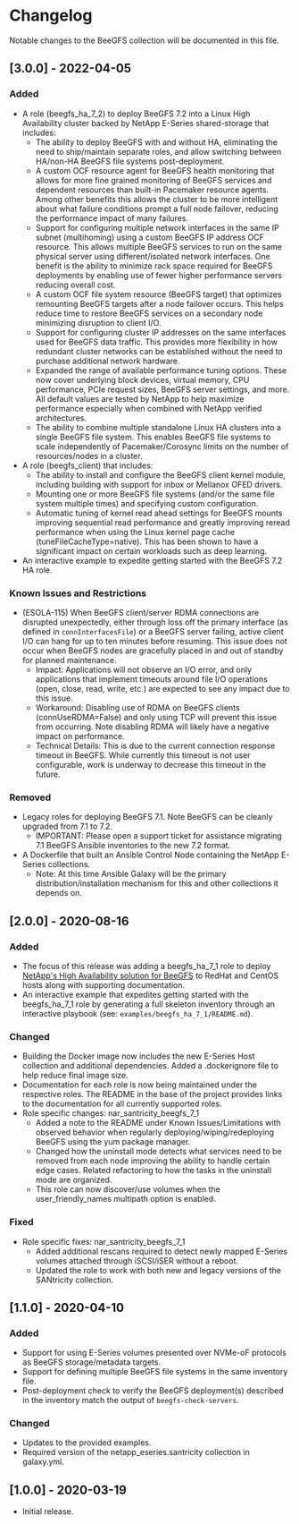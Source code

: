 # Changelog
Notable changes to the BeeGFS collection will be documented in this file.

[3.0.0] - 2022-04-05
--------------------
 ### Added
- A role (beegfs_ha_7_2) to deploy BeeGFS 7.2 into a Linux High Availability cluster backed by NetApp E-Series
  shared-storage that includes:
  - The ability to deploy BeeGFS with and without HA, eliminating the need to ship/maintain separate roles, and allow
    switching between HA/non-HA BeeGFS file systems post-deployment.
  - A custom OCF resource agent for BeeGFS health monitoring that allows for more fine grained monitoring of BeeGFS
    services and dependent resources than built-in Pacemaker resource agents. Among other benefits this allows the
    cluster to be more intelligent about what failure conditions prompt a full node failover, reducing the performance
    impact of many failures.
  - Support for configuring multiple network interfaces in the same IP subnet (multihoming) using a custom BeeGFS IP
    address OCF resource. This allows multiple BeeGFS services to run on the same physical server using
    different/isolated network interfaces. One benefit is the ability to minimize rack space required for BeeGFS
    deployments by enabling use of fewer higher performance servers reducing overall cost.
  - A custom OCF file system resource (BeeGFS target) that optimizes remounting BeeGFS targets after a node failover
    occurs. This helps reduce time to restore BeeGFS services on a secondary node minimizing disruption to client I/O.
  - Support for configuring cluster IP addresses on the same interfaces used for BeeGFS data traffic. This provides more
    flexibility in how redundant cluster networks can be established without the need to purchase additional network
    hardware.
  - Expanded the range of available performance tuning options. These now cover underlying block devices, virtual
    memory, CPU performance, PCIe request sizes, BeeGFS server settings, and more. All default values are tested by
    NetApp to help maximize performance especially when combined with NetApp verified architectures.
  - The ability to combine multiple standalone Linux HA clusters into a single BeeGFS file system. This enables BeeGFS
    file systems to scale independently of Pacemaker/Corosync limits on the number of resources/nodes in a cluster.
- A role (beegfs_client) that includes:
  - The ability to install and configure the BeeGFS client kernel module, including building with support for inbox or
    Mellanox OFED drivers. 
  - Mounting one or more BeeGFS file systems (and/or the same file system multiple times) and specifying custom
    configuration.
  - Automatic tuning of kernel read ahead settings for BeeGFS mounts improving sequential read performance and greatly
    improving reread performance when using the Linux kernel page cache (tuneFileCacheType=native). This has been shown
    to have a significant impact on certain workloads such as deep learning.
- An interactive example to expedite getting started with the BeeGFS 7.2 HA role.

### Known Issues and Restrictions
- (ESOLA-115) When BeeGFS client/server RDMA connections are disrupted unexpectedly, either through loss off the primary
  interface (as defined in `connInterfacesFile`) or a BeeGFS server failing, active client I/O can hang for up to ten
  minutes before resuming. This issue does not occur when BeeGFS nodes are gracefully placed in and out of standby for
  planned maintenance.
  - Impact: Applications will not observe an I/O error, and only applications that implement timeouts around file I/O
    operations (open, close, read, write, etc.) are expected to see any impact due to this issue. 
  - Workaround: Disabling use of RDMA on BeeGFS clients (connUseRDMA=False) and only using TCP will prevent this issue
    from occurring. Note disabling RDMA will likely have a negative impact on performance.
  - Technical Details: This is due to the current connection response timeout in BeeGFS. While currently this timeout is
    not user configurable, work is underway to decrease this timeout in the future.

### Removed 
- Legacy roles for deploying BeeGFS 7.1. Note BeeGFS can be cleanly upgraded from 7.1 to 7.2.
  - IMPORTANT: Please open a support ticket for assistance migrating 7.1 BeeGFS Ansible inventories to the new 7.2
    format.
- A Dockerfile that built an Ansible Control Node containing the NetApp E-Series collections.
  - Note: At this time Ansible Galaxy will be the primary distribution/installation mechanism for this and other
    collections it depends on.

[2.0.0] - 2020-08-16
--------------------
### Added
- The focus of this release was adding a beegfs_ha_7_1 role to deploy [NetApp's High Availability solution for
  BeeGFS](https://blog.netapp.com/high-availability-beegfs) to RedHat and CentOS hosts along with supporting
  documentation.
- An interactive example that expedites getting started with the beegfs_ha_7_1 role by generating a full skeleton
  inventory through an interactive playbook (see: `examples/beegfs_ha_7_1/README.md`).   

### Changed
- Building the Docker image now includes the new E-Series Host collection and additional dependencies. Added a
  .dockerignore file to help reduce final image size.
- Documentation for each role is now being maintained under the respective roles. The README in the base of the project
  provides links to the documentation for all currently supported roles.   
- Role specific changes: nar_santricity_beegfs_7_1
  - Added a note to the README under Known Issues/Limitations with observed behavior when regularly
    deploying/wiping/redeploying BeeGFS using the yum package manager.
  - Changed how the uninstall mode detects what services need to be removed from each node improving the ability to
    handle certain edge cases. Related refactoring to how the tasks in the uninstall mode are organized.
  - This role can now discover/use volumes when the user_friendly_names multipath option is enabled.

### Fixed
- Role specific fixes: nar_santricity_beegfs_7_1
  - Added additional rescans required to detect newly mapped E-Series volumes attached through iSCSI/iSER without a
    reboot.  
  - Updated the role to work with both new and legacy versions of the SANtricity collection.
  
[1.1.0] - 2020-04-10
--------------------

### Added
- Support for using E-Series volumes presented over NVMe-oF protocols as BeeGFS storage/metadata targets.
- Support for defining multiple BeeGFS file systems in the same inventory file. 
- Post-deployment check to verify the BeeGFS deployment(s) described in the inventory match the output of
  `beegfs-check-servers`.

### Changed
- Updates to the provided examples.
- Required version of the netapp_eseries.santricity collection in galaxy.yml.

[1.0.0] - 2020-03-19
--------------------
- Initial release.
